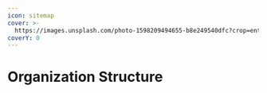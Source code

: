 ```yaml
---
icon: sitemap
cover: >-
  https://images.unsplash.com/photo-1598209494655-b8e249540dfc?crop=entropy&cs=srgb&fm=jpg&ixid=M3wxOTcwMjR8MHwxfHNlYXJjaHwzfHxoaWVyYXJjaHl8ZW58MHx8fHwxNzQxNDEzMDc4fDA&ixlib=rb-4.0.3&q=85
coverY: 0
---
```


# Organization Structure

